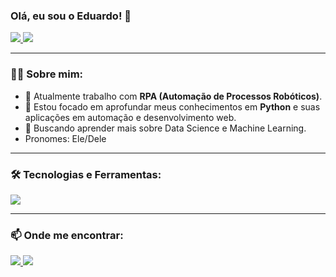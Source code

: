 ### Olá, eu sou o Eduardo! 👋

<p align="left">
  <a href="https://github.com/DUZINz">
    <img src="https://github-readme-stats.vercel.app/api?username=DUZINz&show_icons=true&theme=dracula&include_all_commits=true&count_private=true"/>
  </a>
  <a href="https://github.com/DUZINz">
    <img src="https://github-readme-stats.vercel.app/api/top-langs/?username=DUZINz&layout=compact&langs_count=8&theme=dracula"/>
  </a>
</p>

---

### 👨‍💻 Sobre mim:
- 🤖 Atualmente trabalho com **RPA (Automação de Processos Robóticos)**.
- 🐍 Estou focado em aprofundar meus conhecimentos em **Python** e suas aplicações em automação e desenvolvimento web.
- 🌱 Buscando aprender mais sobre Data Science e Machine Learning.
- Pronomes: Ele/Dele

---

### 🛠️ Tecnologias e Ferramentas:

<p align="left">
  <a href="https://skillicons.dev">
    <img src="https://skillicons.dev/icons?i=python,django,flask,fastapi,git,docker,mysql,postgres,mongodb,linux" />
  </a>
</p>

---

### 📫 Onde me encontrar:

<p align="left">
  <a href="mailto:eduardogrunitzky@gmail.com" target="_blank">
    <img src="https://img.shields.io/badge/Gmail-D14836?style=for-the-badge&logo=gmail&logoColor=white" target="_blank">
  </a>
  <a href="https://www.linkedin.com/in/SEU_USUARIO_AQUI/" target="_blank">
    <img src="https://img.shields.io/badge/-LinkedIn-%230077B5?style=for-the-badge&logo=linkedin&logoColor=white" target="_blank">
  </a>
</p>
